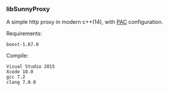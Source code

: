 ### libSunnyProxy

A simple http proxy in modern c++(14), with [PAC](https://en.wikipedia.org/wiki/PAC) configuration.

Requirements:

	boost-1.67.0

Compile:

	Visual Studio 2015
	Xcode 10.0
	gcc 7.2
	clang 7.0.0
